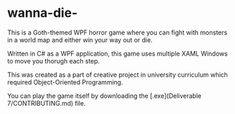 # wanna-die-

This is a Goth-themed WPF horror game where you can fight with monsters in a world map and either win your way out or die.

Written in C# as a WPF application, this game uses multiple XAML Windows to move you thorugh each step.

This was created as a part of creative project in university curriculum which required Object-Oriented Programming.

You can play the game itself by downloading the [.exe](Deliverable 7/CONTRIBUTING.md) file.
